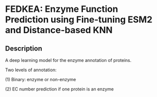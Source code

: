 # FEDKEA: Enzyme Function Prediction using Fine-tuning ESM2 and Distance-based KNN
## Description
A deep learning model for the enzyme annotation of proteins.

Two levels of annotation:

(1) Binary: enzyme or non-enzyme

(2) EC number prediction if one protein is an enzyme
